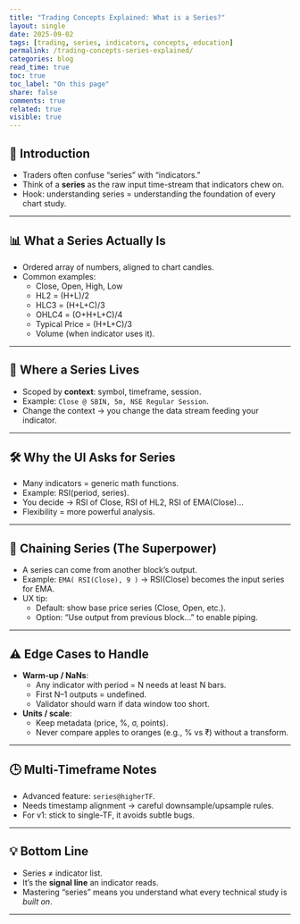 ```yaml
---
title: "Trading Concepts Explained: What is a Series?"
layout: single
date: 2025-09-02
tags: [trading, series, indicators, concepts, education]
permalink: /trading-concepts-series-explained/
categories: blog
read_time: true
toc: true
toc_label: "On this page"
share: false
comments: true
related: true
visible: true
---
```



## 🌟 Introduction
- Traders often confuse “series” with “indicators.”  
- Think of a **series** as the raw input time-stream that indicators chew on.  
- Hook: understanding series = understanding the foundation of every chart study.  

---

## 📊 What a Series Actually Is
- Ordered array of numbers, aligned to chart candles.  
- Common examples:  
  - Close, Open, High, Low  
  - HL2 = (H+L)/2  
  - HLC3 = (H+L+C)/3  
  - OHLC4 = (O+H+L+C)/4  
  - Typical Price = (H+L+C)/3  
  - Volume (when indicator uses it).  

---

## 📍 Where a Series Lives
- Scoped by **context**: symbol, timeframe, session.  
- Example: `Close @ SBIN, 5m, NSE Regular Session`.  
- Change the context → you change the data stream feeding your indicator.  

---

## 🛠️ Why the UI Asks for Series
- Many indicators = generic math functions.  
- Example: RSI(period, series).  
- You decide → RSI of Close, RSI of HL2, RSI of EMA(Close)…  
- Flexibility = more powerful analysis.  

---

## 🔗 Chaining Series (The Superpower)
- A series can come from another block’s output.  
- Example: `EMA( RSI(Close), 9 )` → RSI(Close) becomes the input series for EMA.  
- UX tip:  
  - Default: show base price series (Close, Open, etc.).  
  - Option: “Use output from previous block…” to enable piping.  

---

## ⚠️ Edge Cases to Handle
- **Warm-up / NaNs**:  
  - Any indicator with period = N needs at least N bars.  
  - First N–1 outputs = undefined.  
  - Validator should warn if data window too short.  
- **Units / scale**:  
  - Keep metadata (price, %, σ, points).  
  - Never compare apples to oranges (e.g., % vs ₹) without a transform.  

---

## 🕒 Multi-Timeframe Notes
- Advanced feature: `series@higherTF`.  
- Needs timestamp alignment → careful downsample/upsample rules.  
- For v1: stick to single-TF, it avoids subtle bugs.  

---

## 💡 Bottom Line
- Series ≠ indicator list.  
- It’s the **signal line** an indicator reads.  
- Mastering “series” means you understand what every technical study is *built on*.  

---
